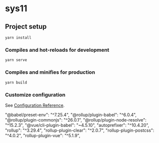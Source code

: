 # sys11

## Project setup
```
yarn install
```

### Compiles and hot-reloads for development
```
yarn serve
```

### Compiles and minifies for production
```
yarn build
```

### Customize configuration
See [Configuration Reference](https://cli.vuejs.org/config/).

"@babel/preset-env": "^7.25.4",
"@rollup/plugin-babel": "^6.0.4",
"@rollup/plugin-commonjs": "^26.0.1",
"@rollup/plugin-node-resolve": "^15.2.3",
"@vue/cli-plugin-babel": "~4.5.10",
"autoprefixer": "^10.4.20",
"rollup": "^3.29.4",
"rollup-plugin-clear": "^2.0.7",
"rollup-plugin-postcss": "^4.0.2",
"rollup-plugin-vue": "^5.1.9",